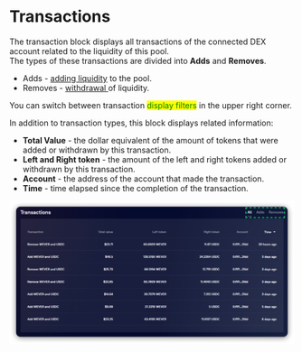 # Transactions

The transaction block displays all transactions of the connected DEX account related to the liquidity of this pool.\
The types of these transactions are divided into **Adds** and **Removes**.

* Adds - [adding liquidity](../../how-to/add-liquidity.md) to the pool.
* Removes - [withdrawal ](../../how-to/withdraw-liquidity.md)of liquidity.

You can switch between transaction <mark style="color:green;">display filters</mark> in the upper right corner.

In addition to transaction types, this block displays related information:

* **Total Value** - the dollar equivalent of the amount of tokens that were added or withdrawn by this transaction.
* **Left and Right token** - the amount of the left and right tokens added or withdrawn by this transaction.
* **Account** - the address of the account that made the transaction.
* **Time** - time elapsed since the completion of the transaction.

![](<../../../../.gitbook/assets/image (141).png>)
